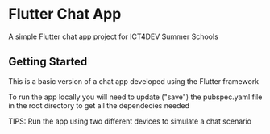 # Flutter Chat App

A simple Flutter chat app project for ICT4DEV Summer Schools

## Getting Started

This is a basic version of a chat app developed using the Flutter framework

To run the app locally you will need to update ("save") the pubspec.yaml file in the root directory to get all the dependecies needed

TIPS:
Run the app using two different devices to simulate a chat scenario


